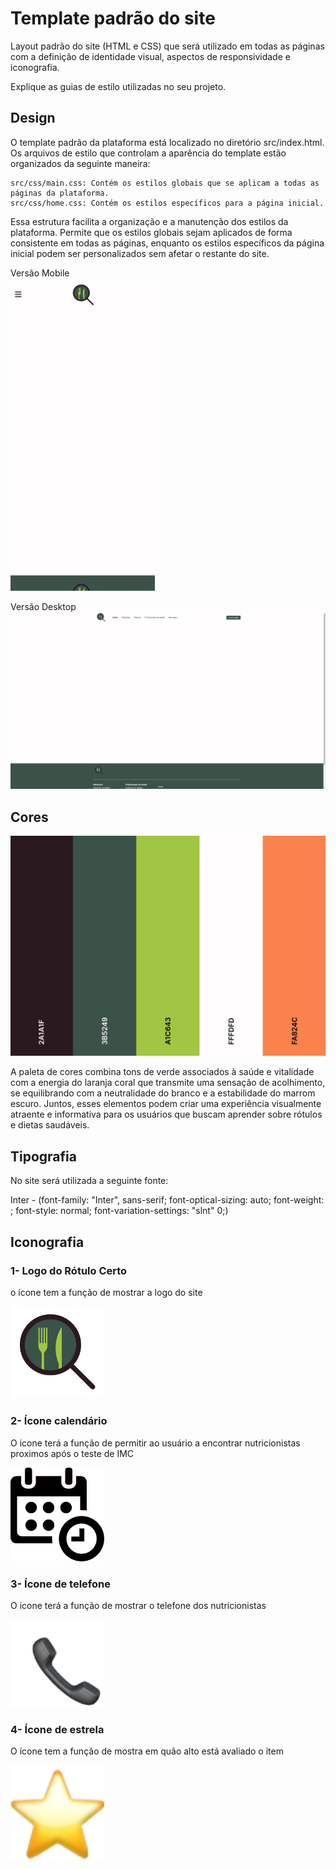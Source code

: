 # Template padrão do site

Layout padrão do site (HTML e CSS) que será utilizado em todas as páginas com a definição de identidade visual, aspectos de responsividade e iconografia.

Explique as guias de estilo utilizadas no seu projeto.

## Design

O template padrão da plataforma está localizado no diretório src/index.html. Os arquivos de estilo que controlam a aparência do template estão organizados da seguinte maneira:

    src/css/main.css: Contém os estilos globais que se aplicam a todas as páginas da plataforma.
    src/css/home.css: Contém os estilos específicos para a página inicial.

Essa estrutura facilita a organização e a manutenção dos estilos da plataforma. Permite que os estilos globais sejam aplicados de forma consistente em todas as páginas, enquanto os estilos específicos da página inicial podem ser personalizados sem afetar o restante do site.

Versão Mobile <br />
<img src="img/template/template_mobile.png" alt="template mobile" height="500" />

Versão Desktop
<img src="img/template/template_desktop.png" alt="template desktop" />


## Cores

<img src="img/template/paletafinal.png" alt="paletafinal" />

A paleta de cores combina tons de verde associados à saúde e vitalidade com a energia do laranja coral que transmite uma sensação de acolhimento, se equilibrando com a neutralidade do branco e a estabilidade do marrom escuro. Juntos, esses elementos podem criar uma experiência visualmente atraente e informativa para os usuários que buscam aprender sobre rótulos e dietas saudáveis.


## Tipografia

No site será utilizada a seguinte fonte:

Inter - (font-family: "Inter", sans-serif; font-optical-sizing: auto; font-weight: <weight>; font-style: normal; font-variation-settings: "slnt" 0;)

## Iconografia

### 1- Logo do Rótulo Certo
o ícone tem a função de mostrar a logo do site

<img src="img/template/logoRC.png" width="150" alt="logodosite" />

### 2- Ícone calendário
O icone terá a função de permitir ao usuário a encontrar nutricionistas proximos após o teste de IMC

<img src="img/template/iconecalendario.png" width="150" alt="iconedocalendario" />

### 3- Ícone de telefone
O icone terá a função de mostrar o telefone dos nutricionistas

<img src="img/template/iconetel.png" width="150" alt="iconetelefone" />

### 4- Ícone de estrela
O ícone tem a função de mostra em quão alto está avaliado o item

<img src="img/template/iconeestrela.png" width="150" alt="iconeestrela" />

